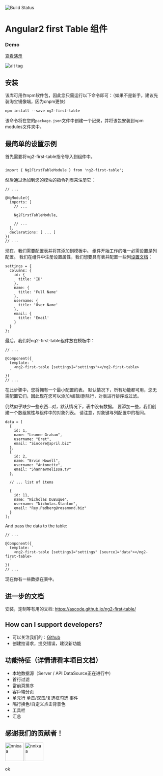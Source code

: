 ![Build Status](https://travis-ci.org/akveo/ng2-first-table.svg?branch=master)

# Angular2 first Table 组件

### Demo

<a target="_blank" href="http://192.168.2.244:4200">查看演示</a>

![alt tag](src/assets/img/demo.gif)

## 安装

该库可用作npm软件包，因此您只需运行以下命令即可：（如果不是新手，建议先装淘宝镜像端，因为cnpm更快）

```
npm install --save ng2-first-table
```

该命令将在您的`package.json`文件中创建一个记录，并将该包安装到npm modules文件夹中。

## 最简单的设置示例

首先需要将ng2-first-table指令导入到组件中。

```

import { Ng2FirstTableModule } from 'ng2-first-table';

```

然后通过添加到您的模块的指令列表来注册它：

```
// ...

@NgModule({
  imports: [
    // ...
    
    Ng2FirstTableModule,
    
    // ...
  ],
  declarations: [ ... ]
})
// ...
```

现在，我们需要配置表并将其添加到模板中。 组件开始工作的唯一必需设置是列配置。 我们在组件中注册设置属性，我们想要具有表并配置一些列[设置文档](http://192.168.2.244:4200/#/documentation)：
    
```
settings = {
  columns: {
    id: {
      title: 'ID'
    },
    name: {
      title: 'Full Name'
    },
    username: {
      title: 'User Name'
    },
    email: {
      title: 'Email'
    }
  }
};
```

最后，我们将ng2-first-table组件放在模板中：

```
// ...

@Component({
  template: `
    <ng2-first-table [settings]="settings"></ng2-first-table>
  `
})
// ...
```
在此步骤中，您将拥有一个最小配置的表。 默认情况下，所有功能都可用，您无需配置它们，因此现在您可以添加/编辑/删除行，对表进行排序或过滤。
 
仍然似乎缺少一些东西...对，默认情况下，表中没有数据。 要添加一些，我们创建一个数组属性与组件中的对象列表。 请注意，对象键与列配置中的相同。

```
data = [
  {
    id: 1,
    name: "Leanne Graham",
    username: "Bret",
    email: "Sincere@april.biz"
  },
  {
    id: 2,
    name: "Ervin Howell",
    username: "Antonette",
    email: "Shanna@melissa.tv"
  },
  
  // ... list of items
  
  {
    id: 11,
    name: "Nicholas DuBuque",
    username: "Nicholas.Stanton",
    email: "Rey.Padberg@rosamond.biz"
  }
];
```

And pass the data to the table:

```
// ...

@Component({
  template: `
    <ng2-first-table [settings]="settings" [source]="data"></ng2-first-table>
  `
})
// ...
```

现在你有一些数据在表中。
 
## 进一步的文档
安装，定制等有用的文档: https://ascode.github.io/ng2-first-table/

## How can I support developers?

- 可以关注我们的：[Github](https://github.com/wangraoji/ng2-first-table)
- 创建拉请求，提交错误，建议新功能


## 功能特征（详情请看本项目文档）
* 本地数据源（Server / API DataSource正在进行中）
* 首行过滤
* 當前頁排序
* 客戶端分页
* 单元行 单击/双击/复选框勾选 事件
* 隔行换色/自定义点击背景色
* 工具栏
* 汇总

## 感谢我们的贡献者！ 
[<img alt="nnixaa" src="https://avatars0.githubusercontent.com/u/2718661?v=4&s=400" width="60">](https://github.com/ascode)    [<img alt="nnixaa" src="https://avatars3.githubusercontent.com/u/24467663?v=4&s=400" width="60">](https://github.com/wangraoji)



ok